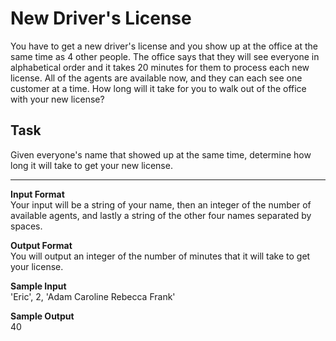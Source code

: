 # New Driver's License

You have to get a new driver's license and you show up at the office at the same time as 4 other people. The office says that they will see everyone in alphabetical order and it takes 20 minutes for them to process each new license. All of the agents are available now, and they can each see one customer at a time. How long will it take for you to walk out of the office with your new license?

## Task 
Given everyone's name that showed up at the same time, determine how long it will take to get your new license.

---

**Input Format**  
Your input will be a string of your name, then an integer of the number of available agents, and lastly a string of the other four names separated by spaces.

**Output Format**  
You will output an integer of the number of minutes that it will take to get your license.

**Sample Input**  
'Eric',
2,
'Adam Caroline Rebecca Frank'

**Sample Output**  
40
